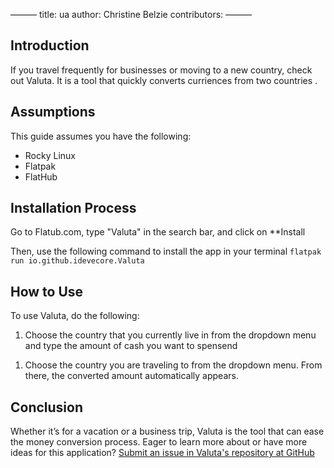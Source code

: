 ﻿ ———
 title: ua
 author: Christine Belzie
 contributors:
  ———
  ## Introduction

 If you travel frequently for businesses or moving to a new country, check out Valuta. It is a tool that quickly converts curriences from two countries . 
 ## Assumptions

This guide assumes you have the following:

- Rocky Linux 
- Flatpak
- FlatHub

## Installation Process

Go to Flatub.com, type "Valuta" in the search bar, and click on **Install
<!--- add screenshot here --->

Then, use the following command to install the app in your terminal 
`flatpak run io.github.idevecore.Valuta`

## How to Use

To use Valuta,  do the following: 
1. Choose the country that you currently live in from the dropdown menu and type the amount of cash you want to spensend 
<!--- add screenshot here --->

1. Choose the country you are traveling to from the dropdown menu.  From there, the converted amount automatically appears.
<!--- add screenshot here-->
## Conclusion
Whether it’s for a vacation or a business trip, Valuta is the tool that can ease the money conversion process. Eager to learn more about or have more ideas for this application? [Submit an issue in Valuta's repository at GitHub](https://github.com/ideveCore/valuta/issues)

